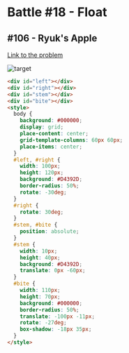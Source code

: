 # Battle #18 - Float

## #106 - Ryuk's Apple

[Link to the problem](https://cssbattle.dev/play/106)

![target](https://cssbattle.dev/targets/106.png)


```html
<div id="left"></div>
<div id="right"></div>
<div id="stem"></div>
<div id="bite"></div>
<style>
  body {
    background: #000000;
    display: grid;
    place-content: center;
    grid-template-columns: 60px 60px;
    place-items: center;
  }
  #left, #right {
    width: 100px;
    height: 120px;
    background: #D4392D;
    border-radius: 50%;
    rotate: -30deg;
  }
  #right {
    rotate: 30deg;
  }
  #stem, #bite {
    position: absolute;
  }
  #stem {
    width: 10px;
    height: 40px;
    background: #D4392D;
    translate: 0px -60px;
  }
  #bite {
    width: 110px;
    height: 70px;
    background: #000000;
    border-radius: 50%;
    translate: -100px -11px;
    rotate: -27deg;
    box-shadow: -18px 35px;
  }
</style>
```
